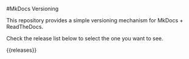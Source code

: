 #MkDocs Versioning

This repository provides a simple versioning mechanism for MkDocs + ReadTheDocs.

Check the release list below to select the one you want to see.

{{releases}}
